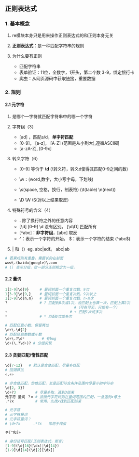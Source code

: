 ## 正则表达式

### 1. 基本概念

1. re模块本身只是用来操作正则表达式的和正则本身无关

2. **正则表达式**：是一种匹配字符串的规则

3. 为什么要有正则

   - 匹配字符串
   - 表单验证：11位，全数字，1开头，第二个数 3-9，绑定银行卡
   - 爬虫：从网页源码中获取链接，重要数据


### 2. 规则

#### 2.1 元字符

1. 是哪个一字符就匹配字符串中的哪一个字符

2. 字符组（3）

   - [ad] ，匹配a/d，**单字符匹配**
   - [0-9]， [a-z]， [A-Z] (范围是从小到大),遵循ASCII码
   - [a-zA-Z], [0-9x]

3. 转义字符（6）

   - [0-9] 等价于  **\d** (\转义符，转义d使得其匹配0-9之间的数)
   - \w：(word,数字，大小写字母，下划线) 
   -  \s(space, 空格，换行，制表符)  (\t(table) \n(next))

   - \D  \W  \S(对以上结果取反)

4. 特殊符号的含义（4）

   - **.** 除了换行符之外的任意内容
   - [\d] [0-9] \d 没有区别。 [\d\D] 匹配所有
   - [^abc]：**非字符组**，[abc] 取反
   - ^：表示一个字符的开始。 $：表示一个字符的结束 (^abc\$)

5. | 和（）eg. abc|edf。  abc|ab 

```python
# 若果规则有重叠，需要长的在前面
www\.(baidu|google)\.com
# () 表示分组，给一部分正则规定为一组，
```

#### 2.2 量词

```python
1[3-9]\d{9}     # 量词前面一个重复次数，9次
1[3-9]\d{9,}    # 量词前面一个重复次数，9次以上
1[3-9]\d{n,m}   # 量词前面一个重复次数，n-m次
?               # ? 匹配到0次或1次，没匹配上也算一次，匹配上算2次
								#（可有可无，只能有一个）
+							  # + 匹配1次或多次
*               # * 匹配0次或多次
```

```python
# 匹配任意小数，保留两位
\d+\.\d{2}
# 匹配任意整数或小数
\d+\.?\d*		 # 有bug
\d+(\.?\d+)? # 分组实现
```

#### 2.3 贪婪匹配/惰性匹配

```python
\d{7-12}   # 默认是贪婪匹配，尽量多匹配
# 回溯算法
<.+>

# 非贪婪匹配，惰性匹配，总是匹配符合条件范围内尽量小的字符串
\d{2, 3}?
\d+?3         # 尽量多取，遇到3结束
元字符 量词 ？x # 按照元字符规则在量词范围内匹配，一旦遇到x停止
.*?x          # 常用，先找x找到匹配结束

# 元字符
# 元字符量词
# 元字符量词？
# \d+?x      .*?x   常用于爬虫
```

```python
李[^和]+
```

```python
# 身份证号匹配(正则表达式，断言)
[1-9](\d{16}[\dx]|\d{14})
[1-9]\d{14}(\d{2}[\dx])
```







